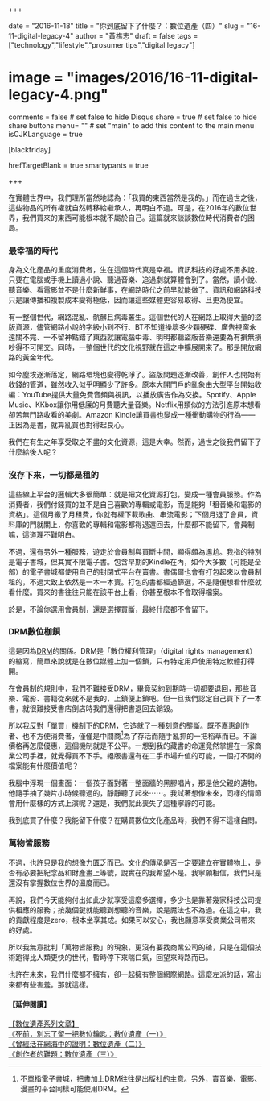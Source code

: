 +++

date = "2016-11-18"
title = "你到底留下了什麼？：數位遺產（四）"
slug = "16-11-digital-legacy-4"
author = "黃樵志"
draft = false
tags = ["technology","lifestyle","prosumer tips","digital legacy"]
# image = "images/2016/16-11-digital-legacy-4.png"
comments = false	# set false to hide Disqus
share = true	# set false to hide share buttons
menu= ""  # set "main" to add this content to the main menu
isCJKLanguage = true

[blackfriday]

hrefTargetBlank = true
smartypants = true

+++

在實體世界中，我們理所當然地認為：「我買的東西當然是我的。」而在過世之後，這些物品的所有權就自然轉移給繼承人，再明白不過。可是，在2016年的數位世界，我們買來的東西可能根本就不屬於自己。這篇就來談談數位時代消費者的困局。

<!--more-->

### 最幸福的時代

身為文化產品的重度消費者，生在這個時代真是幸福。資訊科技的好處不用多說，只要在電腦或手機上讀過小說、聽過音樂、追過劇就算體會到了。當然，讀小說、聽音樂、看電影並不是什麼新鮮事，在網路時代之前早就能做了。資訊和網路科技只是讓傳播和複製成本變得極低，因而讓這些媒體更容易取得、且更為便宜。

有一整個世代，網路混亂、骯髒且病毒叢生。這個世代的人在網路上取得大量的盜版資源，儘管網路小說的字級小到不行、BT不知道操壞多少顆硬碟、廣告視窗永遠關不完、一不留神點錯了東西就讓電腦中毒、明明都聽盜版音樂還要為有損無損吵得不可開交。同時，一整個世代的文化視野就在這之中擴展開來了。那是開放網路的黃金年代。

如今塵埃逐漸落定，網路環境也變得乾淨了。盜版問題逐漸改善，創作人也開始有收錢的管道，雖然收入似乎明顯少了許多。原本大開門戶的亂象由大型平台開始收編：YouTube提供大量免費音頻與視訊，以播放廣告作為交換。Spotify、Apple Music、KKbox讓你用低廉的月費聽大量音樂。Netflix用類似的方法引進原本想看卻苦無門路收看的美劇。Amazon Kindle讓買書也變成一種衝動購物的行為——正因為是書，就算亂買也對得起良心。

我們在有生之年享受取之不盡的文化資源，這是大幸。然而，過世之後我們留下了什麼給後人呢？

### 沒存下來，一切都是租的

這些線上平台的邏輯大多很簡單：就是把文化資源打包，變成一種會員服務。作為消費者，我們付錢買的並不是自己喜歡的專輯或電影，而是能夠「租音樂和電影的資格」。這個月繳了月租費，你就有權下載歌曲、串流電影；下個月退了會員，資料庫的門就關上，你喜歡的專輯和電影都得退還回去，什麼都不能留下。會員制嘛，這道理不難明白。

不過，還有另外一種服務，遊走於會員制與買斷中間，顯得頗為尷尬。我指的特別是電子書城，但其實不限電子書。包含早期的Kindle在內，如今大多數（可能是全部）的電子書城都使用自己的封閉式平台在賣書。書偶爾也會有打包起來以會員制租的，不過大致上依然是一本一本賣。打包的書都經過篩選，不是隨便想看什麼就看什麼。買來的書往往只能在該平台上看，你甚至根本不會取得檔案。

於是，不論你選用會員制，還是選擇買斷，最終什麼都不會留下。

### DRM數位枷鎖

這是因為[DRM](https://zh.wikipedia.org/zh-tw/数字版权管理)的關係。DRM是「數位權利管理」（digital rights management）的縮寫，簡單來說就是在數位媒體上加一個鎖，只有特定用戶使用特定軟體打得開。

在會員制的規則中，我們不難接受DRM，畢竟契約到期時一切都要退回，那些音樂、電影、書籍從來就不是我的，上鎖便上鎖吧。但一旦我們認定自己買下了一本書，就很難接受書店倒店時我們還得把書退回去銷毀。

所以我反對「單買」機制下的DRM，它造就了一種刻意的壟斷。既不嘉惠創作者、也不方便消費者，僅僅是中間商[^1]為了存活而隨手亂抓的一把稻草而已。不論價格再怎麼優惠，這個機制就是不公平。一想到我的藏書的命運竟然掌握在一家商業公司手裡，就覺得買不下手。絕版書還有在二手市場升值的可能，一個打不開的檔案能有什麼價值呢？

我腦中浮現一個畫面：一個孩子面對著一整面牆的黑膠唱片，那是他父親的遺物。他隨手抽了幾片小時候聽過的，靜靜聽了起來⋯⋯。我試著想像未來，同樣的情節會用什麼樣的方式上演呢？還是，我們就此喪失了這種寧靜的可能。

我到底買了什麼？我能留下什麼？在購買數位文化產品時，我們不得不這樣自問。

### 萬物皆服務

不過，也許只是我的想像力匱乏而已。文化的傳承是否一定要建立在實體物上，是否有必要把紀念品和財產畫上等號，說實在的我希望不是。我寧願相信，我們只是還沒有掌握數位世界的溫度而已。

再說，我們今天能夠付出如此少就享受這麼多選擇，多少也是靠著幾家科技公司提供相應的服務；按幾個鍵就能聽到想聽的音樂，說是魔法也不為過。在這之中，我的貢獻程度是zero，根本坐享其成。如果可以安心，我也願意享受商業公司帶來的好處。

所以我無意批判「萬物皆服務」的現象，更沒有要找商業公司的碴，只是在這個技術跑得比人類更快的世代，暫時停下來喘口氣，回望來時路而已。

也許在未來，我們什麼都不擁有，卻一起擁有整個網際網路。這麼左派的話，寫出來都有些害羞。那就這樣。

#### 【延伸閱讀】
[【數位遺產系列文章】](https://eternallogger.com/tags/digital-legacy/)  
[《死前，別忘了留一把數位鑰匙：數位遺產（一）》](https://eternallogger.com/post/16-07-digital-legacy-1/)  
[《曾經活在網海中的證明：數位遺產（二）》](https://eternallogger.com/post/16-09-digital-legacy-2/)  
[《創作者的難題：數位遺產（三）》](https://eternallogger.com/post/16-10-digital-legacy-3)

[^1]: 不單指電子書城，把書加上DRM往往是出版社的主意。另外，賣音樂、電影、漫畫的平台同樣可能使用DRM。